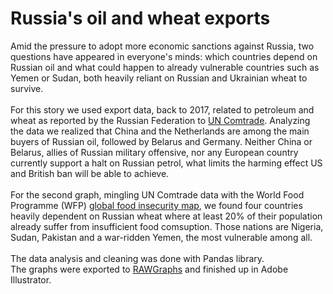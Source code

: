 # Russia's oil and wheat exports
Amid the pressure to adopt more economic sanctions against Russia, two questions have appeared in everyone's minds: which countries depend on Russian oil and what could happen to already vulnerable countries such as Yemen or Sudan, both heavily reliant on Russian and Ukrainian wheat to survive. <br>
<br>
For this story we used export data, back to 2017, related to petroleum and wheat as reported by the Russian Federation to [UN Comtrade](https://comtrade.un.org/). Analyzing the data we realized that China and the Netherlands are among the main buyers of Russian oil, followed by Belarus and Germany. Neither China or Belarus, allies of Russian military offensive, nor any European country currently support a halt on Russian petrol, what limits the harming effect US and British ban will be able to achieve. <br>
<br>
For the second graph, mingling UN Comtrade data with the World Food Programme (WFP) [global food insecurity map](https://hungermap.wfp.org/), we found four countries heavily dependent on Russian wheat where at least 20% of their population already suffer from insufficient food comsuption. Those nations are Nigeria, Sudan, Pakistan and a war-ridden Yemen, the most vulnerable among all. <br>
<br>
The data analysis and cleaning was done with Pandas library. <br>The graphs were exported to [RAWGraphs](https://rawgraphs.io/) and finished up in Adobe Illustrator.
